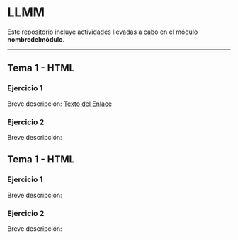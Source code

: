 # LLMM

Este repositorio incluye actividades llevadas a cabo en el módulo **nombredelmódulo**.

---

## Tema 1 - HTML

### Ejercicio 1
Breve descripción:
[Texto del Enlace](URL-del-enlace)

### Ejercicio 2
Breve descripción:


## Tema 1 - HTML

### Ejercicio 1
Breve descripción:

### Ejercicio 2
Breve descripción:


